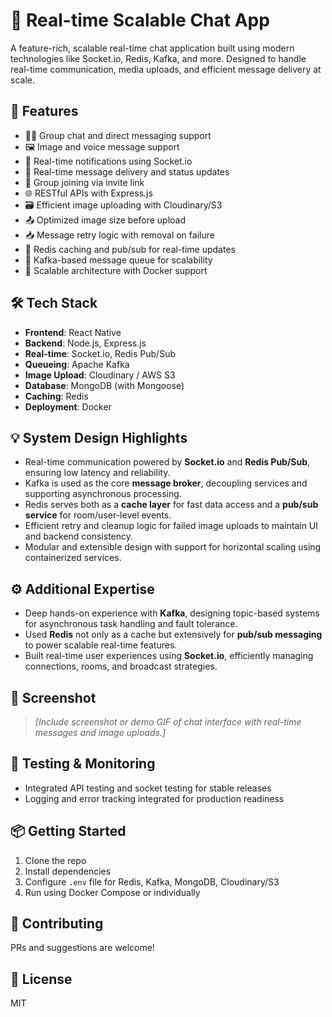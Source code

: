 # 🚀 Real-time Scalable Chat App

A feature-rich, scalable real-time chat application built using modern technologies like Socket.io, Redis, Kafka, and more. Designed to handle real-time communication, media uploads, and efficient message delivery at scale.

## 📌 Features

- 🧑‍🥝 Group chat and direct messaging support
- 🖼️ Image and voice message support
- 🔔 Real-time notifications using Socket.io
- 🔄 Real-time message delivery and status updates
- 🔗 Group joining via invite link
- 🌐 RESTful APIs with Express.js
- 🗃️ Efficient image uploading with Cloudinary/S3
- 📤 Optimized image size before upload
- 📥 Message retry logic with removal on failure
- 💾 Redis caching and pub/sub for real-time updates
- 📩 Kafka-based message queue for scalability
- 🧠 Scalable architecture with Docker support

## 🛠️ Tech Stack

- **Frontend**: React Native
- **Backend**: Node.js, Express.js
- **Real-time**: Socket.io, Redis Pub/Sub
- **Queueing**: Apache Kafka
- **Image Upload**: Cloudinary / AWS S3
- **Database**: MongoDB (with Mongoose)
- **Caching**: Redis
- **Deployment**: Docker

## 💡 System Design Highlights

- Real-time communication powered by **Socket.io** and **Redis Pub/Sub**, ensuring low latency and reliability.
- Kafka is used as the core **message broker**, decoupling services and supporting asynchronous processing.
- Redis serves both as a **cache layer** for fast data access and a **pub/sub service** for room/user-level events.
- Efficient retry and cleanup logic for failed image uploads to maintain UI and backend consistency.
- Modular and extensible design with support for horizontal scaling using containerized services.

## ⚙️ Additional Expertise

- Deep hands-on experience with **Kafka**, designing topic-based systems for asynchronous task handling and fault tolerance.
- Used **Redis** not only as a cache but extensively for **pub/sub messaging** to power scalable real-time features.
- Built real-time user experiences using **Socket.io**, efficiently managing connections, rooms, and broadcast strategies.

## 📸 Screenshot

> _[Include screenshot or demo GIF of chat interface with real-time messages and image uploads.]_

## 🧪 Testing & Monitoring

- Integrated API testing and socket testing for stable releases
- Logging and error tracking integrated for production readiness

## 📦 Getting Started

1. Clone the repo
2. Install dependencies
3. Configure `.env` file for Redis, Kafka, MongoDB, Cloudinary/S3
4. Run using Docker Compose or individually

## 🤝 Contributing

PRs and suggestions are welcome!

## 📄 License

MIT

